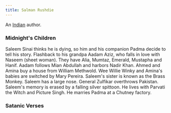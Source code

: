 ```yaml
---
title: Salman Rushdie
---
```


An [Indian](../index.html) author.

### Midnight's Children

Saleem Sinai thinks he is dying, so him and his companion Padma decide to tell his story. Flashback to his grandpa Aadam Aziz, who falls in love with Naseem (sheet woman). They have Alia, Mumtaz, Emerald, Mustapha and Hanif. Aadam follows Mian Abdullah and harbors Nadir Khan. Ahmed and Amina buy a house from William Methwold. Wee Willie Winky and Amina's babies are switched by Mary Pereira. Saleem's sister is known as the Brass Monkey. Saleem has a large nose. General Zulfikar overthrows Pakistan. Saleem's memory is erased by a falling silver spittoon. He lives with Parvati the Witch and Picture Singh. He marries Padma at a Chutney factory.

### Satanic Verses
